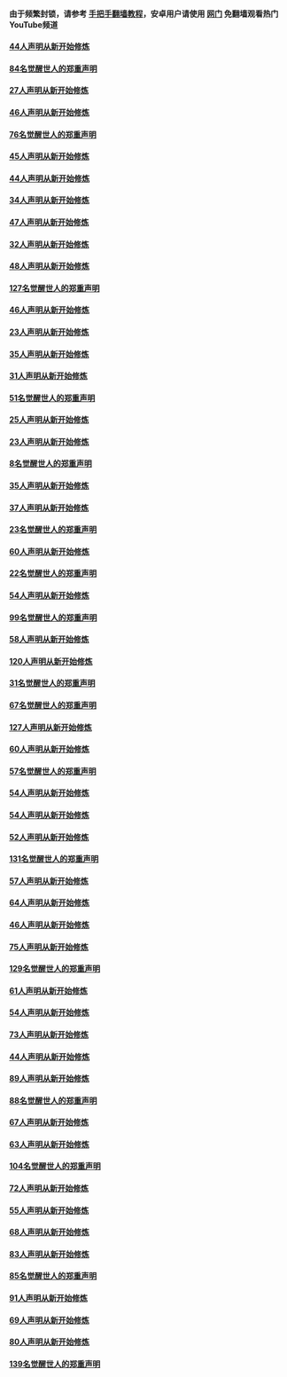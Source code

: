 #### 由于频繁封锁，请参考 [手把手翻墙教程](https://github.com/gfw-breaker/guides/wiki/)，安卓用户请使用 [网门](https://github.com/gfw-breaker/nogfw/blob/master/dl.md?t=03040200) 免翻墙观看热门YouTube频道 

#### [44人声明从新开始修炼](../pages/91/421544.md?t=03040200) 

#### [84名觉醒世人的郑重声明](../pages/91/421543.md?t=03040200) 

#### [27人声明从新开始修炼](../pages/91/421465.md?t=03040200) 

#### [46人声明从新开始修炼](../pages/91/421454.md?t=03040200) 

#### [76名觉醒世人的郑重声明](../pages/91/421453.md?t=03040200) 

#### [45人声明从新开始修炼](../pages/91/421452.md?t=03040200) 

#### [44人声明从新开始修炼](../pages/91/421422.md?t=03040200) 

#### [34人声明从新开始修炼](../pages/91/421322.md?t=03040200) 

#### [47人声明从新开始修炼](../pages/91/421264.md?t=03040200) 

#### [32人声明从新开始修炼](../pages/91/421225.md?t=03040200) 

#### [48人声明从新开始修炼](../pages/91/421202.md?t=03040200) 

#### [127名觉醒世人的郑重声明](../pages/91/421224.md?t=03040200) 

#### [46人声明从新开始修炼](../pages/91/421203.md?t=03040200) 

#### [23人声明从新开始修炼](../pages/91/421138.md?t=03040200) 

#### [35人声明从新开始修炼](../pages/91/421122.md?t=03040200) 

#### [31人声明从新开始修炼](../pages/91/421081.md?t=03040200) 

#### [51名觉醒世人的郑重声明](../pages/91/421080.md?t=03040200) 

#### [25人声明从新开始修炼](../pages/91/421020.md?t=03040200) 

#### [23人声明从新开始修炼](../pages/91/420884.md?t=03040200) 

#### [8名觉醒世人的郑重声明](../pages/91/420883.md?t=03040200) 

#### [35人声明从新开始修炼](../pages/91/420809.md?t=03040200) 

#### [37人声明从新开始修炼](../pages/91/420766.md?t=03040200) 

#### [23名觉醒世人的郑重声明](../pages/91/420765.md?t=03040200) 

#### [60人声明从新开始修炼](../pages/91/420727.md?t=03040200) 

#### [22名觉醒世人的郑重声明](../pages/91/420726.md?t=03040200) 

#### [54人声明从新开始修炼](../pages/91/420529.md?t=03040200) 

#### [99名觉醒世人的郑重声明](../pages/91/420528.md?t=03040200) 

#### [58人声明从新开始修炼](../pages/91/420198.md?t=03040200) 

#### [120人声明从新开始修炼](../pages/91/420141.md?t=03040200) 

#### [31名觉醒世人的郑重声明](../pages/91/420197.md?t=03040200) 

#### [67名觉醒世人的郑重声明](../pages/91/420140.md?t=03040200) 

#### [127人声明从新开始修炼](../pages/91/420082.md?t=03040200) 

#### [60人声明从新开始修炼](../pages/91/420081.md?t=03040200) 

#### [57名觉醒世人的郑重声明](../pages/91/420080.md?t=03040200) 

#### [54人声明从新开始修炼](../pages/91/419533.md?t=03040200) 

#### [54人声明从新开始修炼](../pages/91/419532.md?t=03040200) 

#### [52人声明从新开始修炼](../pages/91/419531.md?t=03040200) 

#### [131名觉醒世人的郑重声明](../pages/91/419530.md?t=03040200) 

#### [57人声明从新开始修炼](../pages/91/419430.md?t=03040200) 

#### [64人声明从新开始修炼](../pages/91/419429.md?t=03040200) 

#### [46人声明从新开始修炼](../pages/91/419428.md?t=03040200) 

#### [75人声明从新开始修炼](../pages/91/419427.md?t=03040200) 

#### [129名觉醒世人的郑重声明](../pages/91/419426.md?t=03040200) 

#### [61人声明从新开始修炼](../pages/91/419198.md?t=03040200) 

#### [54人声明从新开始修炼](../pages/91/419197.md?t=03040200) 

#### [73人声明从新开始修炼](../pages/91/419196.md?t=03040200) 

#### [44人声明从新开始修炼](../pages/91/419075.md?t=03040200) 

#### [89人声明从新开始修炼](../pages/91/419074.md?t=03040200) 

#### [88名觉醒世人的郑重声明](../pages/91/419195.md?t=03040200) 

#### [67人声明从新开始修炼](../pages/91/419073.md?t=03040200) 

#### [63人声明从新开始修炼](../pages/91/419072.md?t=03040200) 

#### [104名觉醒世人的郑重声明](../pages/91/419071.md?t=03040200) 

#### [72人声明从新开始修炼](../pages/91/418902.md?t=03040200) 

#### [55人声明从新开始修炼](../pages/91/418901.md?t=03040200) 

#### [68人声明从新开始修炼](../pages/91/418900.md?t=03040200) 

#### [83人声明从新开始修炼](../pages/91/418757.md?t=03040200) 

#### [85名觉醒世人的郑重声明](../pages/91/418899.md?t=03040200) 

#### [91人声明从新开始修炼](../pages/91/418756.md?t=03040200) 

#### [69人声明从新开始修炼](../pages/91/418755.md?t=03040200) 

#### [80人声明从新开始修炼](../pages/91/418754.md?t=03040200) 

#### [139名觉醒世人的郑重声明](../pages/91/418753.md?t=03040200) 

